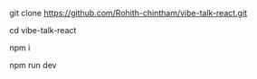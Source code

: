 git clone https://github.com/Rohith-chintham/vibe-talk-react.git

cd vibe-talk-react

npm i

npm run dev
